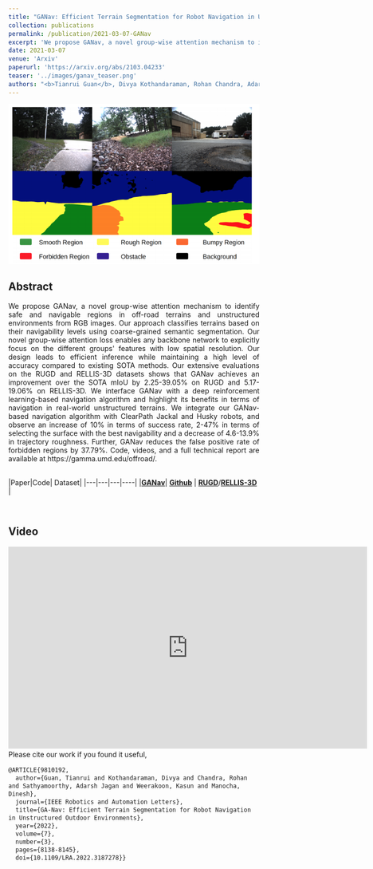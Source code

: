 ```yaml
---
title: "GANav: Efficient Terrain Segmentation for Robot Navigation in Unstructured Outdoor Environments"
collection: publications
permalink: /publication/2021-03-07-GANav
excerpt: 'We propose GANav, a novel group-wise attention mechanism to identify safe and navigable regions in off-road terrains and unstructured environments from RGB images. Our approach classifies terrains based on their navigability levels using coarse-grained semantic segmentation. Our novel group-wise attention loss enables any backbone network to explicitly focus on the different groups features with low spatial resolution. Our design leads to efficient inference while maintaining a high level of accuracy compared to existing SOTA methods.'
date: 2021-03-07
venue: 'Arxiv'
paperurl: 'https://arxiv.org/abs/2103.04233'
teaser: '../images/ganav_teaser.png'
authors: "<b>Tianrui Guan</b>, Divya Kothandaraman, Rohan Chandra, Adarsh Jagan Sathyamoorthy, Kasun Weerakoon, Dinesh Manocha"
---
```

<p style="text-align:center;">
<img src="../images/ganav_teaser.png" width="600">
</p>

## Abstract
<div style="text-align: justify">We propose GANav, a novel group-wise attention mechanism to identify safe and navigable regions in off-road terrains and unstructured environments from RGB images. Our approach classifies terrains based on their navigability levels using coarse-grained semantic segmentation. Our novel group-wise attention loss enables any backbone network to explicitly focus on the different groups' features with low spatial resolution. Our design leads to efficient inference while maintaining a high level of accuracy compared to existing SOTA methods. Our extensive evaluations on the RUGD and RELLIS-3D datasets shows that GANav achieves an improvement over the SOTA mIoU by 2.25-39.05% on RUGD and 5.17-19.06% on RELLIS-3D. We interface GANav with a deep reinforcement learning-based navigation algorithm and highlight its benefits in terms of navigation in real-world unstructured terrains. We integrate our GANav-based navigation algorithm with ClearPath Jackal and Husky robots, and observe an increase of 10% in terms of success rate, 2-47% in terms of selecting the surface with the best navigability and a decrease of 4.6-13.9% in trajectory roughness. Further, GANav reduces the false positive rate of forbidden regions by 37.79%. Code, videos, and a full technical report are available at https://gamma.umd.edu/offroad/.</div>
<br>

|Paper|Code| Dataset|
|---|---|---|----|
|[**GANav**](https://arxiv.org/abs/2103.04233)| [**Github**](https://github.com/rayguan97/GANav-offroad) |    [**RUGD**](http://rugd.vision/)/[**RELLIS-3D**](https://unmannedlab.github.io/research/RELLIS-3D) |

<br>

## Video
<iframe width="720" height="405" src="https://www.youtube.com/embed/QN5FKakQwfo" frameborder="0" allow="accelerometer; autoplay; encrypted-media; gyroscope; picture-in-picture" allowfullscreen></iframe>

<br>
Please cite our work if you found it useful,

```
@ARTICLE{9810192,
  author={Guan, Tianrui and Kothandaraman, Divya and Chandra, Rohan and Sathyamoorthy, Adarsh Jagan and Weerakoon, Kasun and Manocha, Dinesh},
  journal={IEEE Robotics and Automation Letters}, 
  title={GA-Nav: Efficient Terrain Segmentation for Robot Navigation in Unstructured Outdoor Environments}, 
  year={2022},
  volume={7},
  number={3},
  pages={8138-8145},
  doi={10.1109/LRA.2022.3187278}}
```

